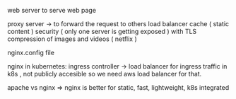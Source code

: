 web server to serve web page

proxy server -> to forward the request to others
    load balancer
    cache ( static content )
    security ( only one server is getting exposed ) with TLS
    compression of images and videos ( netflix )

nginx.config file

nginx in kubernetes:
    ingress controller -> load balancer for ingress traffic in k8s , not publicly accesible so we need aws load balancer for that.

apache vs nginx => nginx is better for static, fast, lightweight, k8s integrated